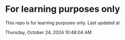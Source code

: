 # For learning purposes only
This repo is for learning purposes only.
Last updated at

Thursday, October 24, 2024 10:48:04 AM

